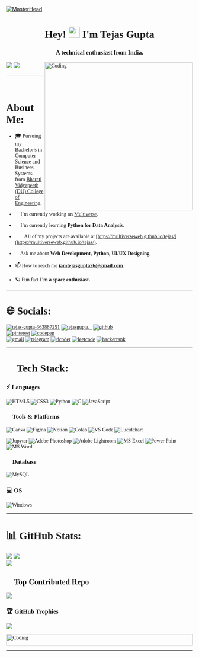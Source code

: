 [![MasterHead](https://64.media.tumblr.com/cca4f06484b447c0687f0325af5b38c9/428a8db1dc8ae92f-87/s1280x1920/7c751558b1d93e15c2d885cff2162ddb95059b8d.gif)](https://rishavchanda.io)
<div style="font-family:verdana;">
<h1 align="center">Hey! <img src="https://gifdb.com/images/high/cute-wave-emoji-hand-59s88kk0zj3xho40.gif" style="height:30px;" height="30"/> I'm Tejas Gupta</h1>
<h3 align="center">A technical enthusiast from India.</h3>

<img align="right" alt="Coding" width="400" src="https://openseauserdata.com/files/8fc69ab9abf6f219d97d68e22ffb97d0.gif">

[![](https://visitcount.itsvg.in/api?id=multiverseweb&icon=2&color=0)](https://visitcount.itsvg.in) 
![](https://img.shields.io/badge/LOC-10k-teal)
<hr/>
<h1>💫 About Me:</h1>

- 🎓 Pursuing my Bachelor's in Computer Science and Business Systems from <a href="http://bvucoepune.edu.in/">Bharati Vidyapeeth (DU) College of Engineering</a>.

- 🔭 I’m currently working on <a href="https://multiverseweb.github.io/multiverse/">Multiverse</a>.

- 🌱 I’m currently learning **Python for Data Analysis**.

- 👨‍💻 All of my projects are available at [https://multiverseweb.github.io/tejas/](https://multiverseweb.github.io/tejas/).

- 💬 Ask me about **Web Development, Python, UI/UX Designing**.

- 📫 How to reach me **iamtejasgupta26@gmail.com**.

- 🪐 Fun fact **I'm a space enthusiast.**
<hr/>
<h1>🌐 Socials:</h1>
<p align="left">
<a href="https://linkedin.com/in/tejas-gupta-363887251" target="blank"><img align="center" src="https://img.shields.io/badge/LinkedIn-0077B5?style=for-the-badge&logo=linkedin&logoColor=white" alt="tejas-gupta-363887251"  /></a>
<a href="https://instagram.com/tejasgupta._" target="blank"><img align="center" src="https://img.shields.io/badge/Instagram-E4405F?style=for-the-badge&logo=instagram&logoColor=white" alt="tejasgupta._" /></a>
<a href="https://github.com/multiverseweb" target="blank"><img align="center" src="https://img.shields.io/badge/GitHub-100000?style=for-the-badge&logo=github&logoColor=white" alt="github" /></a>
  <br/>
<a href="https://pinterest.com/iamtejasgupta26" target="blank"><img src="https://img.shields.io/badge/Pinterest-%23E60023.svg?&style=for-the-badge&logo=Pinterest&logoColor=white" alt="pinterest"/></a> 
<a href="https://codepen.io/Tejas-Gupta-7" target="blank"><img src="https://img.shields.io/badge/Codepen-000000?style=for-the-badge&logo=codepen&logoColor=white" alt="codepen"/></a>
  <br/>
<a href="mailto:iamtejasgupta26@gmail.com" target="blank"><img align="center" src="https://img.shields.io/badge/Gmail-D14836?style=for-the-badge&logo=gmail&logoColor=white" alt="gmail" /></a>
<a href="https://t.me/tejasgupta26" target="blank"><img align="center" src="https://img.shields.io/badge/Telegram-2CA5E0?style=for-the-badge&logo=telegram&logoColor=white" alt="telegram" /></a>
  <a href="https://code.dcoder.tech/profile/tejasgupta" target="blank"><img align="center" src="https://img.shields.io/badge/%2F%3E%20Dcoder-black?style=for-the-badge" alt="dcoder" /></a>
  <a href="https://leetcode.com/iamtejasgupta26/" target="blank"><img align="center" src="https://img.shields.io/badge/Leetcode-yellow?style=for-the-badge" alt="leetcode" /></a>
    <a href="https://www.hackerrank.com/profile/iamtejasgupta26" target="blank"><img align="center" src="https://img.shields.io/badge/Hackerrank-%2304de66?style=for-the-badge" alt="hackerrank" /></a>

</p>
<hr/>

# 🚀 Tech Stack:
<h3 align="left">⚡ Languages</h3>

![HTML5](https://img.shields.io/badge/HTML5-E34F26?style=for-the-badge&logo=html5&logoColor=white) 
![CSS3](https://img.shields.io/badge/CSS3-1572B6?style=for-the-badge&logo=css3&logoColor=white)
![Python](https://img.shields.io/badge/Python-FFD43B?style=for-the-badge&logo=python&logoColor=blue) 
![C](	https://img.shields.io/badge/C-00599C?style=for-the-badge&logo=c&logoColor=white) 
![JavaScript](https://img.shields.io/badge/JavaScript-323330?style=for-the-badge&logo=javascript&logoColor=F7DF1E) 
<!--![Dart](	https://img.shields.io/badge/Dart-0175C2?style=for-the-badge&logo=dart&logoColor=white) -->



<h3 align="left">🧩 Tools & Platforms</h3>

![Canva](https://img.shields.io/badge/Canva-%2300C4CC.svg?&style=for-the-badge&logo=Canva&logoColor=white) 
![Figma](https://img.shields.io/badge/Figma-F24E1E?style=for-the-badge&logo=figma&logoColor=white) 
![Notion](https://img.shields.io/badge/Notion-%23000000.svg?style=for-the-badge&logo=notion&logoColor=white) 
![Colab](https://img.shields.io/badge/Colab-F9AB00?style=for-the-badge&logo=googlecolab&color=525252) 
![VS Code](https://img.shields.io/badge/Visual_Studio_Code-0078D4?style=for-the-badge&logo=visual%20studio%20code&logoColor=white) 
![Lucidchart](https://img.shields.io/badge/Lucidchart-orange?style=for-the-badge) 
<!--![Flutter](https://img.shields.io/badge/Flutter-02569B?style=for-the-badge&logo=flutter&logoColor=white)-->
![Jupyter](https://camo.githubusercontent.com/0180004eb998b82d5f0fd6e2efcd2d2458f68adfe81f8b615d3fd4238a3c4bab/68747470733a2f2f696d672e736869656c64732e696f2f62616467652f2d4a7570797465722d3138313731373f7374796c653d666f722d7468652d6261646765266c6f676f3d6a757079746572) 
![Adobe Photoshop](https://img.shields.io/badge/Adobe%20Photoshop-31A8FF?style=for-the-badge&logo=Adobe%20Photoshop&logoColor=black) 
![Adobe Lightroom](https://img.shields.io/badge/Adobe%20Lightroom-31A8FF?style=for-the-badge&logo=Adobe%20Lightroom&logoColor=white) 
![MS Excel](https://img.shields.io/badge/Microsoft_Excel-217346?style=for-the-badge&logo=microsoft-excel&logoColor=white) 
![Power Point](https://img.shields.io/badge/Microsoft_PowerPoint-B7472A?style=for-the-badge&logo=microsoft-powerpoint&logoColor=white)
![MS Word](https://img.shields.io/badge/Microsoft_Word-2B579A?style=for-the-badge&logo=microsoft-word&logoColor=white) 

<h3 align="left">📒 Database</h3>

![MySQL](https://img.shields.io/badge/MySQL-005C84?style=for-the-badge&logo=mysql&logoColor=white) 

<h3 align="left">💻 OS</h3>

![Windows](https://img.shields.io/badge/Windows-0078D6?style=for-the-badge&logo=windows&logoColor=white) <hr/>

# 📊 GitHub Stats:

![](https://github-readme-stats.vercel.app/api/top-langs/?username=multiverseweb&theme=tokyonight&layout=compact&hide_border=false)
![](https://github-readme-streak-stats.herokuapp.com/?user=multiverseweb&theme=tokyonight&hide_border=false)<br/>
![](https://github-readme-stats.vercel.app/api?username=multiverseweb&theme=tokyonight&hide_border=false&include_all_commits=true&count_private=true)<br/>

## 🔰 Top Contributed Repo
![](https://github-contributor-stats.vercel.app/api?username=multiverseweb&limit=5&theme=tokyonight&combine_all_yearly_contributions=true)


### 🏆 GitHub Trophies
![](https://github-profile-trophy.vercel.app/?username=multiverseweb&theme=tokyonight&no-frame=false&no-bg=true&margin-w=4)

<img align="middle" alt="Coding" height="30px" width="100%" src="https://static.wixstatic.com/media/7cc7f0_5ae315a9df234f719ad859c1ae3c2b7d~mv2.gif"/>
<hr/>
</div>



